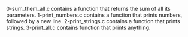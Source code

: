 0-sum_them_all.c contains a  function that returns the sum of all its parameters.
1-print_numbers.c contains a function that prints numbers, followed by a new line.
2-print_strings.c contains a function  that prints strings.
3-print_all.c contains function that prints anything.


